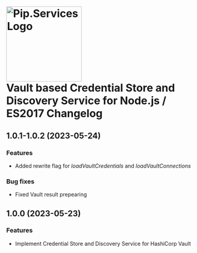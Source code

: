 # <img src="https://uploads-ssl.webflow.com/5ea5d3315186cf5ec60c3ee4/5edf1c94ce4c859f2b188094_logo.svg" alt="Pip.Services Logo" width="200"> <br/> Vault based Credential Store and Discovery Service for Node.js / ES2017 Changelog

## <a name="1.0.1-1.0.2"></a> 1.0.1-1.0.2 (2023-05-24) 


### Features
- Added rewrite flag for *loadVaultCredentials* and *loadVaultConnections*

### Bug fixes
- Fixed Vault result prepearing

## <a name="1.0.0"></a> 1.0.0 (2023-05-23) 

### Features
* Implement Credential Store and Discovery Service for HashiCorp Vault

